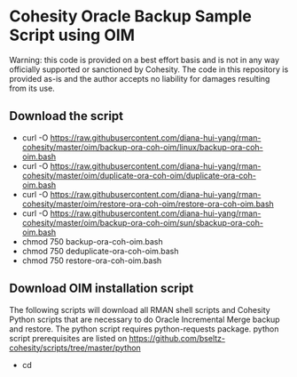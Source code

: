 # Cohesity Oracle Backup Sample Script using OIM

Warning: this code is provided on a best effort basis and is not in any way officially supported or sanctioned by Cohesity. The code in this repository is provided as-is and the author accepts no liability for damages resulting from its use.

## Download the script

- curl -O https://raw.githubusercontent.com/diana-hui-yang/rman-cohesity/master/oim/backup-ora-coh-oim/linux/backup-ora-coh-oim.bash
- curl -O https://raw.githubusercontent.com/diana-hui-yang/rman-cohesity/master/oim/duplicate-ora-coh-oim/duplicate-ora-coh-oim.bash
- curl -O https://raw.githubusercontent.com/diana-hui-yang/rman-cohesity/master/oim/restore-ora-coh-oim/restore-ora-coh-oim.bash
- curl -O https://raw.githubusercontent.com/diana-hui-yang/rman-cohesity/master/oim/backup-ora-coh-oim/sun/sbackup-ora-coh-oim.bash
- chmod 750 backup-ora-coh-oim.bash
- chmod 750 deduplicate-ora-coh-oim.bash
- chmod 750 restore-ora-coh-oim.bash

## Download OIM installation script
The following scripts will download all RMAN shell scripts and Cohesity Python scripts that are necessary to do Oracle Incremental Merge backup and restore. The python script requires python-requests package. python script prerequisites are listed on https://github.com/bseltz-cohesity/scripts/tree/master/python

- cd <script directory>
- curl -O https://raw.githubusercontent.com/diana-hui-yang/rman-cohesity/master/oim/linux-oim-download.bash
- chmod 750 linux-oim-download.bash
- curl -O https://raw.githubusercontent.com/diana-hui-yang/rman-cohesity/master/oim/sun-oim-download.bash
- chmod 750 sun-oim-download.bash
